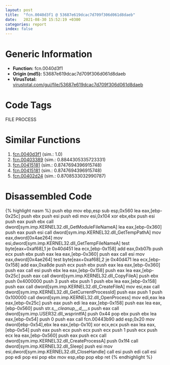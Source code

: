 ```yaml
---
layout: post
title:  "fcn.0040d3f1 @ 53687e619dcac7d709f306d061d8daeb"
date:   2021-08-30 15:52:19 +0300
categories: report
index: false
---
```


# Generic Information
- **Function:** fcn.0040d3f1
- **Origin (md5):** 53687e619dcac7d709f306d061d8daeb
- **VirusTotal:** [virustotal.com/gui/file/53687e619dcac7d709f306d061d8daeb][virustotal_ref]

# Code Tags
<span class="tag" id="FILE">FILE</span>
<span class="tag" id="PROCESS">PROCESS</span>


# Similar Functions

1. [fcn.0040d3f1][similar_1_ref] (sim.: 1.0)
2. [fcn.00403389][similar_2_ref] (sim.: 0.8844305335723331)
3. [fcn.00415181][similar_3_ref] (sim.: 0.8747694396915748)
4. [fcn.00415181][similar_4_ref] (sim.: 0.8747694396915748)
5. [fcn.00402d24][similar_5_ref] (sim.: 0.8708533032990787)


# Disassembled Code

{% highlight nasm %}
push ebp
mov ebp,esp
sub esp,0x560
lea eax,[ebp-0x25c]
push ebx
push esi
push edi
mov esi,0x104
xor ebx,ebx
push esi
push eax
push ebx
call dword[sym.imp.KERNEL32.dll_GetModuleFileNameA]
lea eax,[ebp-0x360]
push eax
push esi
call dword[sym.imp.KERNEL32.dll_GetTempPathA]
mov eax,dword[0x4ae264]
mov esi,dword[sym.imp.KERNEL32.dll_GetTempFileNameA]
test byte[eax+0xaf68],1
je 0x40d451
lea ecx,[ebp-0x158]
add eax,0xb07b
push ecx
push ebx
push eax
lea eax,[ebp-0x360]
push eax
call esi
mov eax,dword[0x4ae264]
test byte[eax+0xaf68],2
je 0x40d471
lea ecx,[ebp-0x158]
add eax,0xa8de
push ecx
push ebx
push eax
lea eax,[ebp-0x360]
push eax
call esi
push ebx
lea eax,[ebp-0x158]
push eax
lea eax,[ebp-0x25c]
push eax
call dword[sym.imp.KERNEL32.dll_CopyFileA]
push ebx
push 0x4000000
push 3
push ebx
push 1
push ebx
lea eax,[ebp-0x158]
push eax
call dword[sym.imp.KERNEL32.dll_CreateFileA]
mov esi,eax
call dword[sym.imp.KERNEL32.dll_GetCurrentProcessId]
push eax
push 1
push 0x100000
call dword[sym.imp.KERNEL32.dll_OpenProcess]
mov edi,eax
lea eax,[ebp-0x25c]
push eax
push edi
lea eax,[ebp-0x158]
push eax
lea eax,[ebp-0x560]
push str._s__cleanup__d___s_
push eax
call dword[sym.imp.USER32.dll_wsprintfA]
push 0x44
pop ebx
push ebx
lea eax,[ebp-0x54]
push 0
push eax
call fcn.00443b90
add esp,0x20
mov dword[ebp-0x54],ebx
lea eax,[ebp-0x10]
xor ecx,ecx
push eax
lea eax,[ebp-0x54]
push eax
push ecx
push ecx
push ecx
push 1
push ecx
push ecx
lea eax,[ebp-0x560]
push eax
push ecx
call dword[sym.imp.KERNEL32.dll_CreateProcessA]
push 0x1f4
call dword[sym.imp.KERNEL32.dll_Sleep]
push esi
mov esi,dword[sym.imp.KERNEL32.dll_CloseHandle]
call esi
push edi
call esi
pop edi
pop esi
pop ebx
mov esp,ebp
pop ebp
ret 
{% endhighlight %}


[similar_1_ref]: /report/fcn.0040d3f1@ba5ec83721de3ca10b3c9583f3b2c6a1
[similar_2_ref]: /report/fcn.00403389@73677cb40830e94fbfb5483ff33e40b9
[similar_3_ref]: /report/fcn.00415181@ba5ec83721de3ca10b3c9583f3b2c6a1
[similar_4_ref]: /report/fcn.00415181@53687e619dcac7d709f306d061d8daeb
[similar_5_ref]: /report/fcn.00402d24@1123b7aa5760238fe93045e585b8234c
[virustotal_ref]: https://www.virustotal.com/gui/file/53687e619dcac7d709f306d061d8daeb